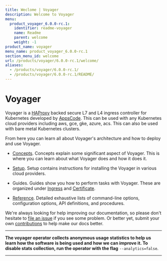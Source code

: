 ```yaml
---
title: Weclome | Voyager
description: Welcome to Voyager
menu:
  product_voyager_6.0.0-rc.1:
    identifier: readme-voyager
    name: Readme
    parent: welcome
    weight: -1
product_name: voyager
menu_name: product_voyager_6.0.0-rc.1
section_menu_id: welcome
url: /products/voyager/6.0.0-rc.1/welcome/
aliases:
  - /products/voyager/6.0.0-rc.1/
  - /products/voyager/6.0.0-rc.1/README/
---
```


# Voyager

Voyager is a [HAProxy](http://www.haproxy.org/) backed secure L7 and L4 ingress controller for Kubernetes developed by [AppsCode](https://appscode.com). This can be used with any Kubernetes cloud providers including aws, gce, gke, azure, acs. This can also be used with bare metal Kubernetes clusters.

From here you can learn all about Voyager's architecture and how to deploy and use Voyager.

- [Concepts](/products/voyager/6.0.0-rc.1/concepts/). Concepts explain some significant aspect of Voyager. This
is where you can learn about what Voyager does and how it does it.

- [Setup](/products/voyager/6.0.0-rc.1/setup/). Setup contains instructions for installing
  the Voyager in various cloud providers.

- Guides. Guides show you how to perform tasks with Voyager. These are organized under [Ingress](/products/voyager/6.0.0-rc.1/guides/ingress) and [Certificate](/products/voyager/6.0.0-rc.1/guides/certificate).

- [Reference](/products/voyager/6.0.0-rc.1/reference/). Detailed exhaustive lists of
command-line options, configuration options, API definitions, and procedures.

We're always looking for help improving our documentation, so please don't hesitate to
[file an issue](https://github.com/appscode/voyager/issues/new) if you see some problem.
Or better yet, submit your own [contributions](/products/voyager/6.0.0-rc.1/CONTRIBUTING) to help
make our docs better.

---

**The voyager operator collects anonymous usage statistics to help us learn how the software is being used and how we can improve it.
To disable stats collection, run the operator with the flag** `--analytics=false`.

---
